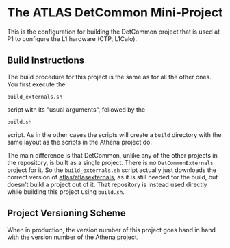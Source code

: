 The ATLAS DetCommon Mini-Project
===================================

This is the configuration for building the DetCommon project that is
used at P1 to configure the L1 hardware (CTP, L1Calo).

Build Instructions
------------------

The build procedure for this project is the same as for all the other ones.
You first execute the

    build_externals.sh

script with its "usual arguments", followed by the

    build.sh

script. As in the other cases the scripts will create a `build` directory
with the same layout as the scripts in the Athena project do.

The main difference is that DetCommon, unlike any of the other projects
in the repository, is built as a single project. There is no
`DetCommonExternals` project for it. So the `build_externals.sh` script
actually just downloads the correct version of
[atlas/atlasexternals](https://gitlab.cern.ch/atlas/atlasexternals), as it is
still needed for the build, but doesn't build a project out of it. That
repository is instead used directly while building this project using
`build.sh`.

Project Versioning Scheme
-------------------------

When in production, the version number of this project goes hand in hand with
the version number of the Athena project.
